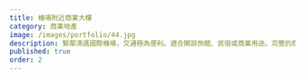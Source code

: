 ```yaml
---
title: 機場附近商業大樓
category: 商業地產
image: /images/portfolio/44.jpg
description: 緊鄰清邁國際機場，交通極為便利。適合開設旅館、民宿或商業用途。完整的商業配置，停車空間充足，是商業投資的絕佳選擇。
published: true
order: 2
---
```

